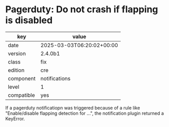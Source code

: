 [//]: # (werk v2)
# Pagerduty: Do not crash if flapping is disabled

key        | value
---------- | ---
date       | 2025-03-03T06:20:02+00:00
version    | 2.4.0b1
class      | fix
edition    | cre
component  | notifications
level      | 1
compatible | yes

If a pagerduty notificatiopn was triggered because of a rule like
"Enable/disable flapping detection for ...", the notification plugin returned a
KeyError.
